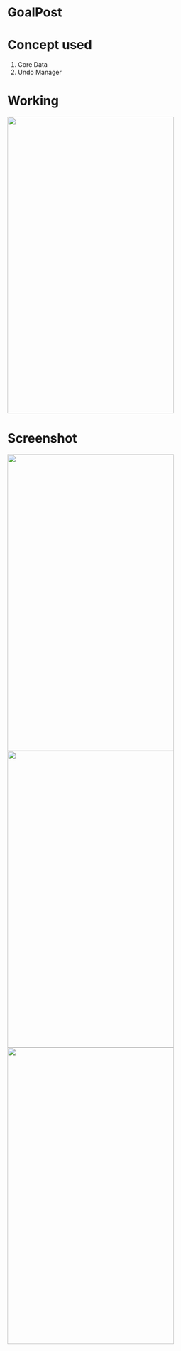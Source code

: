 # GoalPost

<h1>Concept used</h1>
<ol>
<li>Core Data</li>
<li>Undo Manager</li>
</ol>

<h1>Working</h1>

<img src = "https://user-images.githubusercontent.com/7590943/34461195-665cf340-ee4a-11e7-9921-e4a8613778f7.gif" width = "375px" height = "667px"> 

<h1>Screenshot</h1>

<img src = "https://user-images.githubusercontent.com/7590943/34461196-668f67b2-ee4a-11e7-847d-6c0b6a87745b.png" width = "375px" height = "667px"> <img src = "https://user-images.githubusercontent.com/7590943/34461197-66b8e5ba-ee4a-11e7-92eb-f95958137815.png" width = "375px" height = "667px"> 
<img src = "https://user-images.githubusercontent.com/7590943/34461198-66e2a4e0-ee4a-11e7-8b85-6baae1c47165.png" width = "375px" height = "667px">
